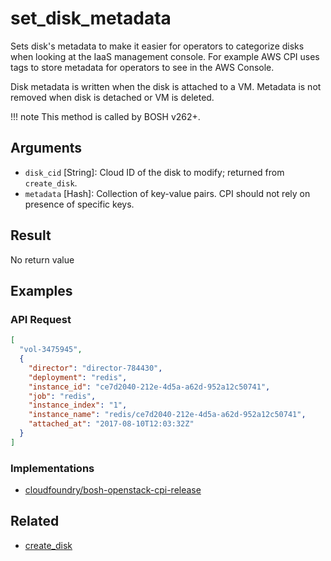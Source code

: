 # set_disk_metadata

Sets disk's metadata to make it easier for operators to categorize disks when looking at the IaaS management console. For example AWS CPI uses tags to store metadata for operators to see in the AWS Console.

Disk metadata is written when the disk is attached to a VM. Metadata is not removed when disk is detached or VM is deleted.

!!! note
    This method is called by BOSH v262+.


## Arguments

 * `disk_cid` [String]: Cloud ID of the disk to modify; returned from `create_disk`.
 * `metadata` [Hash]: Collection of key-value pairs. CPI should not rely on presence of specific keys.


## Result

No return value


## Examples


### API Request

```json
[
  "vol-3475945",
  {
    "director": "director-784430",
    "deployment": "redis",
    "instance_id": "ce7d2040-212e-4d5a-a62d-952a12c50741",
    "job": "redis",
    "instance_index": "1",
    "instance_name": "redis/ce7d2040-212e-4d5a-a62d-952a12c50741",
    "attached_at": "2017-08-10T12:03:32Z"
  }
]
```


### Implementations

 * [cloudfoundry/bosh-openstack-cpi-release](https://github.com/cloudfoundry/bosh-openstack-cpi-release/blob/0c8ee8951cab41d0ddc86591719d55d8a783ac98/src/bosh_openstack_cpi/lib/cloud/openstack/cloud.rb#L629)


## Related

 * [create_disk](create-disk.md)
